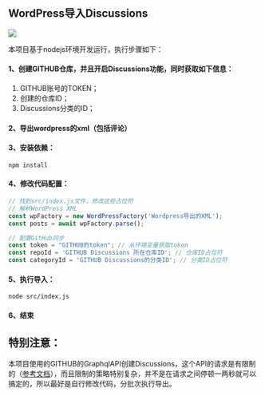 ## WordPress导入Discussions

![](https://img.shields.io/badge/node-20.9.0-blue)

本项目基于nodejs环境开发运行，执行步骤如下：

#### 1、创建GITHUB仓库，并且开启Discussions功能，同时获取如下信息：

1. GITHUB账号的TOKEN；
2. 创建的仓库ID；
3. Discussions分类的ID；

#### 2、导出wordpress的xml（包括评论）

#### 3、安装依赖：

```shell
npm install
```

#### 4、修改代码配置：

```javascript
// 找到src/index.js文件，修改这些占位符
// 解析WordPress XML
const wpFactory = new WordPressFactory('Wordpress导出的XML');
const posts = await wpFactory.parse();

// 配置GitHub同步
const token = "GITHUB的token"; // 从环境变量获取token
const repoId = 'GITHUB Discussions 所在仓库ID'; // 仓库ID占位符
const categoryId = 'GITHUB Discussions的分类ID'; // 分类ID占位符
```

#### 5、执行导入：

```
node src/index.js
```

#### 6、结束

## 特别注意：

本项目使用的GITHUB的GraphqlAPI创建Discussions，这个API的请求是有限制的（[参考文档](https://docs.github.com/zh/graphql/overview/rate-limits-and-node-limits-for-the-graphql-api)），而且限制的策略特别复杂，并不是在请求之间停顿一两秒就可以搞定的，所以最好是自行修改代码，分批次执行导出。